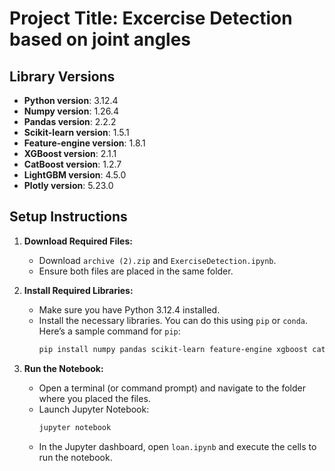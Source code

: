 # Project Title: Excercise Detection based on joint angles

## Library Versions

- **Python version**: 3.12.4 
- **Numpy version**: 1.26.4
- **Pandas version**: 2.2.2
- **Scikit-learn version**: 1.5.1
- **Feature-engine version**: 1.8.1
- **XGBoost version**: 2.1.1
- **CatBoost version**: 1.2.7
- **LightGBM version**: 4.5.0
- **Plotly version**: 5.23.0

## Setup Instructions

1. **Download Required Files:**
   - Download `archive (2).zip` and `ExerciseDetection.ipynb`.
   - Ensure both files are placed in the same folder.

2. **Install Required Libraries:**
   - Make sure you have Python 3.12.4 installed.
   - Install the necessary libraries. You can do this using `pip` or `conda`. Here’s a sample command for `pip`:
     ```bash
     pip install numpy pandas scikit-learn feature-engine xgboost catboost lightgbm plotly
     ```

3. **Run the Notebook:**
   - Open a terminal (or command prompt) and navigate to the folder where you placed the files.
   - Launch Jupyter Notebook:
     ```bash
     jupyter notebook
     ```
   - In the Jupyter dashboard, open `loan.ipynb` and execute the cells to run the notebook.
